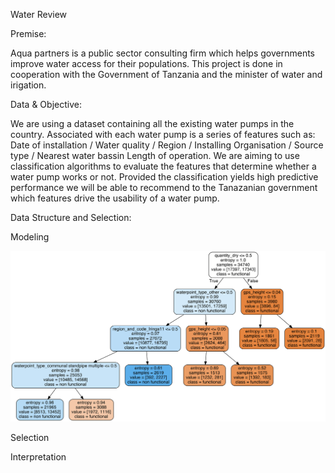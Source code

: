 Water Review

Premise: 

Aqua partners is a public sector consulting firm which helps governments improve water access for their populations. This project is done in cooperation with the Government of Tanzania and the minister of water and irigation. 

Data & Objective:

We are using a dataset containing all the existing water pumps in the country. Associated with each water pump is a series of features such as: Date of installation / Water quality / Region / Installing Organisation / Source type / Nearest water bassin
Length of operation. We are aiming to use classification algorithms to evaluate the features that determine whether a water pump works or not. Provided the classification yields high predictive performance we will be able to recommend to the Tanazanian government which features drive the usability of a water pump. 


Data Structure and Selection:

Modeling

![](tree.png)

Selection

Interpretation 
